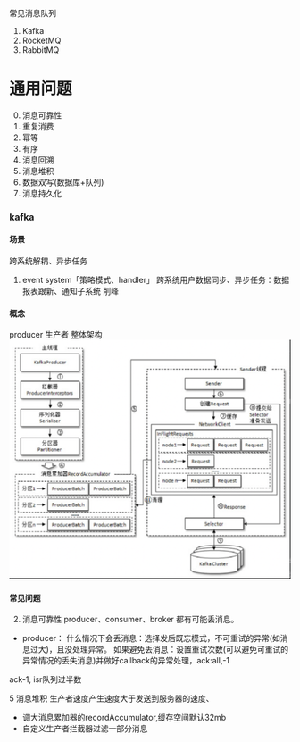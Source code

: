 常见消息队列
1. Kafka
2. RocketMQ
3. RabbitMQ
# 通用问题

0. 消息可靠性
1. 重复消费
2. 幂等
3. 有序
4. 消息回溯
5. 消息堆积
6. 数据双写(数据库+队列)
7. 消息持久化

### kafka
#### 场景
跨系统解耦、异步任务
1. event system「策略模式、handler」 跨系统用户数据同步、异步任务：数据报表跟新、通知子系统
削峰
#### 概念
producer 生产者
整体架构
![img.png](imgs/kafka_producer架构图.png)

#### 常见问题
2. 消息可靠性
producer、consumer、broker 都有可能丢消息。
- producer： 
什么情况下会丢消息：选择发后既忘模式，不可重试的异常(如消息过大)，且没处理异常。
如果避免丢消息：设置重试次数(可以避免可重试的异常情况的丢失消息)并做好callback的异常处理，ack:all,-1

ack-1, isr队列过半数

5 消息堆积
生产者速度产生速度大于发送到服务器的速度、
- 调大消息累加器的recordAccumulator,缓存空间默认32mb
- 自定义生产者拦截器过滤一部分消息
